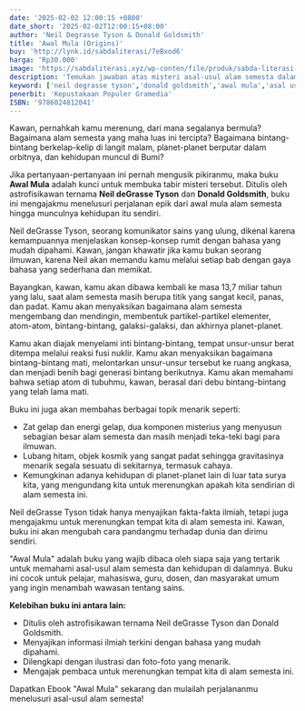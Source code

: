 ```yaml
---
date: '2025-02-02 12:00:15 +0800'
date_short: '2025-02-02T12:00:15+08:00'
author: 'Neil Degrasse Tyson & Donald Goldsmith'
title: 'Awal Mula (Origins)'
buy: 'http://lynk.id/sabdaliterasi/7eBxod6'
harga: 'Rp30.000'
image: 'https://sabdaliterasi.xyz/wp-conten/file/produk/sabda-literasi-awal-mula-origins.jpg'
description: 'Temukan jawaban atas misteri asal-usul alam semesta dalam ebook Awal Mula karya Neil deGrasse Tyson dan Donald Goldsmith. Ebook ini membahas perjalanan epik dari awal mula alam semesta hingga munculnya kehidupan di Bumi.'
keyword: ['neil degrasse tyson','donald goldsmith','awal mula','asal usul alam semesta','kosmologi','astrofisika','ebook']
penerbit: 'Kepustakaan Populer Gramedia'
ISBN: '9786024812041'
---
```

<p>Kawan, pernahkah kamu merenung, dari mana segalanya bermula? Bagaimana alam semesta yang maha luas ini tercipta? Bagaimana bintang-bintang berkelap-kelip di langit malam, planet-planet berputar dalam orbitnya, dan kehidupan muncul di Bumi?</p><p>Jika pertanyaan-pertanyaan ini pernah mengusik pikiranmu, maka buku <strong>Awal Mula</strong> adalah kunci untuk membuka tabir misteri tersebut. Ditulis oleh astrofisikawan ternama <strong>Neil deGrasse Tyson</strong> dan <strong>Donald Goldsmith</strong>, buku ini mengajakmu menelusuri perjalanan epik dari awal mula alam semesta hingga munculnya kehidupan itu sendiri.   </p><p>Neil deGrasse Tyson, seorang komunikator sains yang ulung, dikenal karena kemampuannya menjelaskan konsep-konsep rumit dengan bahasa yang mudah dipahami. Kawan, jangan khawatir jika kamu bukan seorang ilmuwan, karena Neil akan memandu kamu melalui setiap bab dengan gaya bahasa yang sederhana dan memikat.   </p><p>Bayangkan, kawan, kamu akan dibawa kembali ke masa 13,7 miliar tahun yang lalu, saat alam semesta masih berupa titik yang sangat kecil, panas, dan padat. Kamu akan menyaksikan bagaimana alam semesta mengembang dan mendingin, membentuk partikel-partikel elementer, atom-atom, bintang-bintang, galaksi-galaksi, dan akhirnya planet-planet.   </p><p>Kamu akan diajak menyelami inti bintang-bintang, tempat unsur-unsur berat ditempa melalui reaksi fusi nuklir. Kamu akan menyaksikan bagaimana bintang-bintang mati, melontarkan unsur-unsur tersebut ke ruang angkasa, dan menjadi benih bagi generasi bintang berikutnya. Kamu akan memahami bahwa setiap atom di tubuhmu, kawan, berasal dari debu bintang-bintang yang telah lama mati.   </p><p>Buku ini juga akan membahas berbagai topik menarik seperti:</p><ul><li>Zat gelap dan energi gelap, dua komponen misterius yang menyusun sebagian besar alam semesta dan masih menjadi teka-teki bagi para ilmuwan.   </li><li>Lubang hitam, objek kosmik yang sangat padat sehingga gravitasinya menarik segala sesuatu di sekitarnya, termasuk cahaya.   </li><li>Kemungkinan adanya kehidupan di planet-planet lain di luar tata surya kita, yang mengundang kita untuk merenungkan apakah kita sendirian di alam semesta ini.   </li></ul><p>Neil deGrasse Tyson tidak hanya menyajikan fakta-fakta ilmiah, tetapi juga mengajakmu untuk merenungkan tempat kita di alam semesta ini. Kawan, buku ini akan mengubah cara pandangmu terhadap dunia dan dirimu sendiri.   </p><p>"Awal Mula" adalah buku yang wajib dibaca oleh siapa saja yang tertarik untuk memahami asal-usul alam semesta dan kehidupan di dalamnya. Buku ini cocok untuk pelajar, mahasiswa, guru, dosen, dan masyarakat umum yang ingin menambah wawasan tentang sains.</p><p><strong>Kelebihan buku ini antara lain:</strong></p><ul><li>Ditulis oleh astrofisikawan ternama Neil deGrasse Tyson dan Donald Goldsmith.   </li><li>Menyajikan informasi ilmiah terkini dengan bahasa yang mudah dipahami.   </li><li>Dilengkapi dengan ilustrasi dan foto-foto yang menarik.   </li><li>Mengajak pembaca untuk merenungkan tempat kita di alam semesta ini.   </li></ul><p>Dapatkan Ebook "Awal Mula" sekarang dan mulailah perjalananmu menelusuri asal-usul alam semesta!</p>